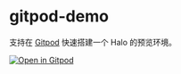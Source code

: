 # gitpod-demo

支持在 [Gitpod](https://gitpod.io/) 快速搭建一个 Halo 的预览环境。

[![Open in Gitpod](https://gitpod.io/button/open-in-gitpod.svg)](https://gitpod.io/#https://github.com/halo-sigs/gitpod-demo)

